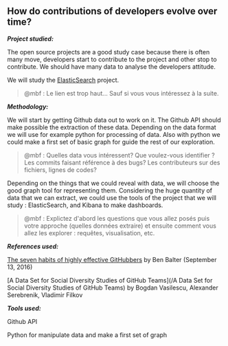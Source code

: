 ## How do contributions of developers evolve over time?

_**Project studied:**_

The open source projects are a good study case because there is often many move, developers start to contribute to the project and other stop to contribute. We should have many data to analyse the developers attitude.

We will study the [ElasticSearch](https://github.com/elastic) project.

> @mbf : Le lien est trop haut... Sauf si vous vous intéressez à la suite.

_**Methodology:**_

We will start by getting Github data out to work on it. The Github API should make possible the extraction of these data. Depending on the data format we will use for example python for processing of data. Also with python we could make a first set of basic graph for guide the rest of our exploration.

> @mbf : Quelles data vous intéressent? Que voulez-vous identifier ? Les commits faisant référence à des bugs? Les contributeurs sur des fichiers, lignes de codes?

Depending on the things that we could reveal with data, we will choose the good graph tool for representing them. Considering the huge quantity of data that we can extract, we could use the tools of the project that we will study : ElasticSearch, and Kibana to make dashboards.

> @mbf : Explictez d'abord les questions que vous allez posés puis votre approche \(quelles données extraire\) et ensuite comment vous allez les explorer : requêtes, visualisation, etc.

_**References used:**_

[The seven habits of highly effective GitHubbers](http://ben.balter.com/2016/09/13/seven-habits-of-highly-effective-githubbers/) by Ben Balter \(September 13, 2016\)

[A Data Set for Social Diversity Studies of GitHub Teams](/A Data Set for Social Diversity Studies of GitHub Teams) by Bogdan Vasilescu, Alexander Serebrenik, Vladimir Filkov

_**Tools used:**_

Github API

Python for manipulate data and make a first set of graph

